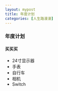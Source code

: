 ```yaml
---
layout: mypost
title: 年度计划
categories: [人生路漫漫]
---
```


### 年度计划

#### 买买买

- 24寸显示器
- 手表
- 自行车
- 相机
- Switch
